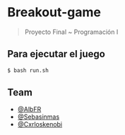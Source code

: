 # Breakout-game
> Proyecto Final ~ Programación I

## Para ejecutar el juego

```bash
$ bash run.sh
```


## Team
- [@AlbFR](https://github.com/AlbFR)
- [@Sebasinmas](https://github.com/Sebasinmas)
- [@Cxrloskenobi](https://github.com/Cxrloskenobi)